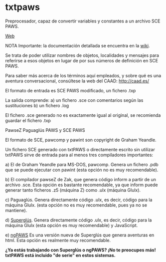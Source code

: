 txtpaws
=======

Preprocesador, capaz de convertir variables y constantes a un archivo SCE PAWS.
<p>
<a target="_blank" href="http://www.caad.es/baltasarq/prys/txtpaws/">Web</a>
<p>
NOTA Importante: la documentación detallada se encuentra en la <a href="https://github.com/Baltasarq/txtpaws/wiki/">wiki</a>.

Se trata de poder utilizar nombres de objetos, localidades y mensajes para
referirse a esos objetos en lugar de por sus números de definición en
SCE PAWS.

Para saber más acerca de los términos aquí empleados, y sobre qué es una
aventura conversacional, consúltese la web del CAAD: http://caad.es/

El formato de entrada es SCE PAWS modificado, un fichero .txp

La salida comprende:
        a) un fichero .sce con comentarios según las sustituciones
        b) un fichero .log

El fichero .sce generado no es exactamente igual al original, se recomienda
guardar el fichero .txp

PawseZ
Paguaglús
PAWS y SCE PAWS

El formato de SCE, pawcomp y pawint son copyright de Graham Yeandle.

Un fichero SCE generado con txtPAWS o directamente escrito sin utilizar txtPAWS
sirve de entrada para al menos tres compiladores importantes:

a) El de Graham Yeandle para MS-DOS, pawcomp. Genera un fichero .pdb que
se puede ejecutar con pawint (esta opción no es muy recomendable).

b) El compilador pawseZ de Zak, que genera código inform a partir de un
archivo .sce. Esta opción es bastante recomendable, ya que inform puede generar
tanto ficheros .z5 (máquina Z) como .ulx (máquina Glulx).

c) Paguaglús. Genera directamente código .ulx, es decir, código para la
máquina Glulx. (esta opción no es muy recomendable, pues ya no se mantiene).

d) <a target="_blank" href="http://www.caad.es/superglus/">Superglús</a>. Genera directamente código .ulx, es decir, código para la
máquina Glulx (esta opción es muy recomendable) y JavaScript.

e) <a target="_blank" href="https://github.com/Utodev/ngPAWS/wiki/">ngPAWS</a> Es una versión nueva de Superglús que genera aventuras en html. Esta opción es realmente muy recomendable.

<b>¿Ya estás trabajando con Superglús o ngPAWS? ¡No te preocupes más! txtPAWS está incluido "de serie" en estos sistemas.</b>
